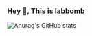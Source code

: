 ### Hey 👋, This is labbomb

![Anurag's GitHub stats](https://github-readme-stats.vercel.app/api?username=labbomb&show_icons=true&theme=radical)
<!--
**labbomb/labbomb** is a ✨ _special_ ✨ repository because its `README.md` (this file) appears on your GitHub profile.

Here are some ideas to get you started:

- 🔭 I’m currently working on ...
- 🌱 I’m currently learning ...
- 👯 I’m looking to collaborate on ...
- 🤔 I’m looking for help with ...
- 💬 Ask me about ...
- 📫 How to reach me: ...
- 😄 Pronouns: ...
- ⚡ Fun fact: ...
-->
